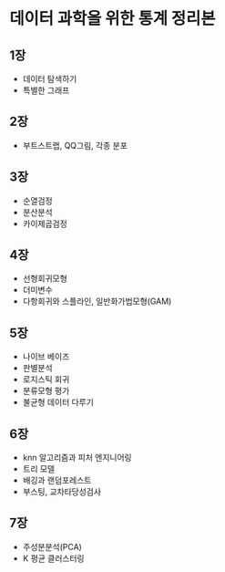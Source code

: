 # 데이터 과학을 위한 통계 정리본

## 1장
- 데이터 탐색하기
- 특별한 그래프

## 2장
- 부트스트랩, QQ그림, 각종 분포

## 3장
- 순열검정
- 분산분석
- 카이제곱검정

## 4장
- 선형회귀모형
- 더미변수
- 다항회귀와 스플라인, 일반화가법모형(GAM)

## 5장
- 나이브 베이즈
- 판별분석
- 로지스틱 회귀
- 분류모형 평가
- 불균형 데이터 다루기

## 6장
- knn 알고리즘과 피처 엔지니어링
- 트리 모델
- 배깅과 랜덤포레스트
- 부스팅, 교차타당성검사

## 7장
- 주성분분석(PCA)
- K 평균 클러스터링 


